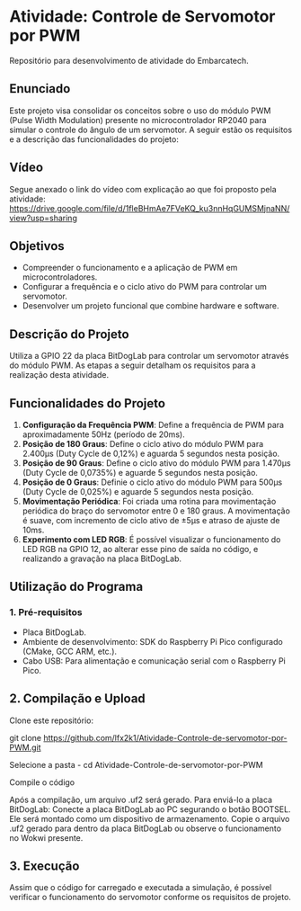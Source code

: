 # Atividade: Controle de Servomotor por PWM

Repositório para desenvolvimento de atividade do Embarcatech.

## Enunciado
Este projeto visa consolidar os conceitos sobre o uso do módulo PWM (Pulse Width Modulation) presente no microcontrolador RP2040 para simular o controle do ângulo de um servomotor. A seguir estão os requisitos e a descrição das funcionalidades do projeto:

## Vídeo
Segue anexado o link do vídeo com explicação ao que foi proposto pela atividade: https://drive.google.com/file/d/1fleBHmAe7FVeKQ_ku3nnHqGUMSMjnaNN/view?usp=sharing


## Objetivos
- Compreender o funcionamento e a aplicação de PWM em microcontroladores.
- Configurar a frequência e o ciclo ativo do PWM para controlar um servomotor.
- Desenvolver um projeto funcional que combine hardware e software.

## Descrição do Projeto
Utiliza a GPIO 22 da placa BitDogLab para controlar um servomotor através do módulo PWM. As etapas a seguir detalham os requisitos para a realização desta atividade.

## Funcionalidades do Projeto
1. **Configuração da Frequência PWM**: Define a frequência de PWM para aproximadamente 50Hz (período de 20ms).
2. **Posição de 180 Graus**: Define o ciclo ativo do módulo PWM para 2.400µs (Duty Cycle de 0,12%) e aguarda 5 segundos nesta posição.
3. **Posição de 90 Graus**: Define o ciclo ativo do módulo PWM para 1.470µs (Duty Cycle de 0,0735%) e aguarde 5 segundos nesta posição.
4. **Posição de 0 Graus**: Definie o ciclo ativo do módulo PWM para 500µs (Duty Cycle de 0,025%) e aguarde 5 segundos nesta posição.
5. **Movimentação Periódica**: Foi criada uma rotina para movimentação periódica do braço do servomotor entre 0 e 180 graus. A movimentação é suave, com incremento de ciclo ativo de ±5µs e atraso de ajuste de 10ms.
6. **Experimento com LED RGB**: É possível visualizar o funcionamento do LED RGB na GPIO 12, ao alterar esse pino de saída no código, e realizando a gravação na placa BitDogLab.

## Utilização do Programa
### 1. Pré-requisitos
- Placa BitDogLab.
- Ambiente de desenvolvimento: SDK do Raspberry Pi Pico configurado (CMake, GCC ARM, etc.).
- Cabo USB: Para alimentação e comunicação serial com o Raspberry Pi Pico.

## 2. Compilação e Upload
Clone este repositório:

git clone https://github.com/lfx2k1/Atividade-Controle-de-servomotor-por-PWM.git

Selecione a pasta - cd Atividade-Controle-de-servomotor-por-PWM

Compile o código

Após a compilação, um arquivo .uf2 será gerado. Para enviá-lo a placa BitDogLab:
Conecte a placa BitDogLab ao PC segurando o botão BOOTSEL.
Ele será montado como um dispositivo de armazenamento.
Copie o arquivo .uf2 gerado para dentro da placa BitDogLab ou observe o funcionamento no Wokwi presente.

## 3. Execução
Assim que o código for carregado e executada a simulação, é possível verificar o funcionamento do servomotor conforme os requisitos de projeto.

